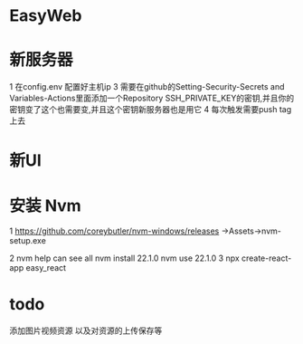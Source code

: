 # EasyWeb

# 新服务器
1 在config.env 配置好主机ip
3 需要在github的Setting-Security-Secrets and Variables-Actions里面添加一个Repository SSH_PRIVATE_KEY的密钥,并且你的密钥变了这个也需要变,并且这个密钥新服务器也是用它
4 每次触发需要push tag上去


# 新UI
# 安装 Nvm
1 
https://github.com/coreybutler/nvm-windows/releases ->Assets->nvm-setup.exe

2
nvm help can see all
nvm install 22.1.0
nvm use 22.1.0
3
npx create-react-app easy_react
# todo
添加图片视频资源
以及对资源的上传保存等
